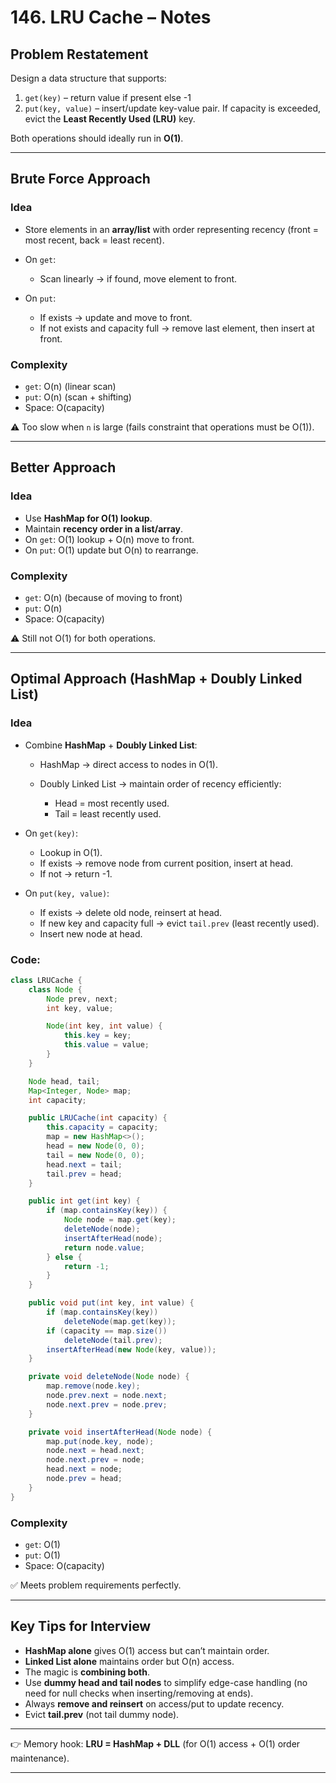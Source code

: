 # **146. LRU Cache – Notes**

## **Problem Restatement**

Design a data structure that supports:

1. `get(key)` – return value if present else -1
2. `put(key, value)` – insert/update key-value pair. If capacity is exceeded, evict the **Least Recently Used (LRU)** key.

Both operations should ideally run in **O(1)**.

---

## **Brute Force Approach**

### Idea

* Store elements in an **array/list** with order representing recency (front = most recent, back = least recent).
* On `get`:

  * Scan linearly → if found, move element to front.
* On `put`:

  * If exists → update and move to front.
  * If not exists and capacity full → remove last element, then insert at front.

### Complexity

* `get`: O(n) (linear scan)
* `put`: O(n) (scan + shifting)
* Space: O(capacity)

⚠️ Too slow when `n` is large (fails constraint that operations must be O(1)).

---

## **Better Approach**

### Idea

* Use **HashMap for O(1) lookup**.
* Maintain **recency order in a list/array**.
* On `get`: O(1) lookup + O(n) move to front.
* On `put`: O(1) update but O(n) to rearrange.

### Complexity

* `get`: O(n) (because of moving to front)
* `put`: O(n)
* Space: O(capacity)

⚠️ Still not O(1) for both operations.

---

## **Optimal Approach (HashMap + Doubly Linked List)**

### Idea

* Combine **HashMap** + **Doubly Linked List**:

  * HashMap → direct access to nodes in O(1).
  * Doubly Linked List → maintain order of recency efficiently:

    * Head = most recently used.
    * Tail = least recently used.

* On `get(key)`:

  * Lookup in O(1).
  * If exists → remove node from current position, insert at head.
  * If not → return -1.

* On `put(key, value)`:

  * If exists → delete old node, reinsert at head.
  * If new key and capacity full → evict `tail.prev` (least recently used).
  * Insert new node at head.

### Code:
```java
class LRUCache {
    class Node {
        Node prev, next;
        int key, value;

        Node(int key, int value) {
            this.key = key;
            this.value = value;
        }
    }

    Node head, tail;
    Map<Integer, Node> map;
    int capacity;

    public LRUCache(int capacity) {
        this.capacity = capacity;
        map = new HashMap<>();
        head = new Node(0, 0);
        tail = new Node(0, 0);
        head.next = tail;
        tail.prev = head;
    }

    public int get(int key) {
        if (map.containsKey(key)) {
            Node node = map.get(key);
            deleteNode(node);
            insertAfterHead(node);
            return node.value;
        } else {
            return -1;
        }
    }

    public void put(int key, int value) {
        if (map.containsKey(key))
            deleteNode(map.get(key));
        if (capacity == map.size())
            deleteNode(tail.prev);
        insertAfterHead(new Node(key, value));
    }

    private void deleteNode(Node node) {
        map.remove(node.key);
        node.prev.next = node.next;
        node.next.prev = node.prev;
    }

    private void insertAfterHead(Node node) {
        map.put(node.key, node);
        node.next = head.next;
        node.next.prev = node;
        head.next = node;
        node.prev = head;
    }
}
```
### Complexity

* `get`: O(1)
* `put`: O(1)
* Space: O(capacity)

✅ Meets problem requirements perfectly.

---

## **Key Tips for Interview**

* **HashMap alone** gives O(1) access but can’t maintain order.
* **Linked List alone** maintains order but O(n) access.
* The magic is **combining both**.
* Use **dummy head and tail nodes** to simplify edge-case handling (no need for null checks when inserting/removing at ends).
* Always **remove and reinsert** on access/put to update recency.
* Evict **tail.prev** (not tail dummy node).

---

👉 Memory hook: **LRU = HashMap + DLL** (for O(1) access + O(1) order maintenance).

---
